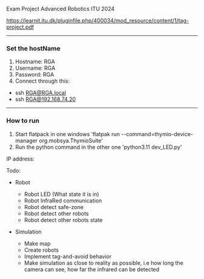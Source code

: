 Exam Project Advanced Robotics ITU 2024

https://learnit.itu.dk/pluginfile.php/400034/mod_resource/content/1/tag-project.pdf

------------------------------
### Set the hostName
1. Hostname: RGA
2. Username: RGA
3. Password: RGA
4. Connect through this:
- ssh RGA@RGA.local
- ssh RGA@192.168.74.20

------------------------------

### How to run

1. Start flatpack in one windows
'flatpak run --command=thymio-device-manager org.mobsya.ThymioSuite'
2. Run the python command in the other one
'python3.11 dev_LED.py'


IP address: 

Todo:
- Robot
    - Robot LED (What state it is in)
    - Robot InfraRed communication
    - Robot detect safe-zone
    - Robot detect other robots
    - Robot detect other robots state

- Simulation
    - Make map
    - Create robots
    - Implement tag-and-avoid behavior
    - Make simulation as close to reality as possible, i.e how long the camera can see, how far the infrared can be detected 
